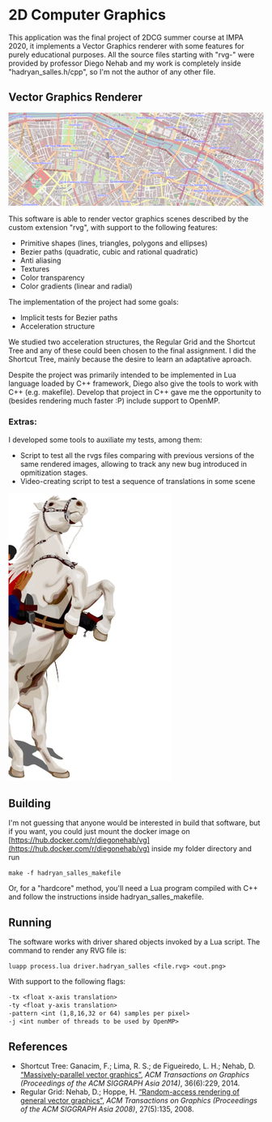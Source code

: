 # 2D Computer Graphics
This application was the final project of 2DCG summer course at IMPA 2020, it implements a Vector Graphics renderer with some features for purely educational purposes. 
All the source files starting with "rvg-" were provided by professor Diego Nehab and my work is completely inside "hadryan_salles.h/cpp", so I'm not the author of any other file.

## Vector Graphics Renderer

![alt text](https://github.com/hadryans/CG2D-IMPA/blob/master/pngs/paris.png)

This software is able to render vector graphics scenes described by the custom extension "rvg", with support to the following features:

- Primitive shapes (lines, triangles, polygons and ellipses)
- Bezier paths (quadratic, cubic and rational quadratic)
- Anti aliasing
- Textures
- Color transparency
- Color gradients (linear and radial)

The implementation of the project had some goals:

- Implicit tests for Bezier paths
- Acceleration structure

We studied two acceleration structures, the Regular Grid and the Shortcut Tree and any of these could been chosen to the final assignment. I did the Shortcut Tree, mainly because the desire to learn an adaptative aproach.

Despite the project was primarily intended to be implemented in Lua language loaded by C++ framework, Diego also give the tools to work with C++ (e.g. makefile).  Develop that project in C++ gave me the opportunity to (besides rendering much faster :P) include support to OpenMP.

### Extras:
I developed some tools to auxiliate my tests, among them:
- Script to test all the rvgs files comparing with previous versions of the same rendered images, allowing to track any new bug introduced in opmitization stages.
- Video-creating script to test a sequence of translations in some scene

![Alt Text](https://github.com/hadryans/CG2D-IMPA/blob/master/pngs/output.gif)

## Building

I'm not guessing that anyone would be interested in build that software, but if you want, you could just mount the docker image on [https://hub.docker.com/r/diegonehab/vg](https://hub.docker.com/r/diegonehab/vg) inside my folder directory and run

	make -f hadryan_salles_makefile

Or, for a "hardcore" method, you'll need a Lua program compiled with C++ and follow the instructions inside hadryan_salles_makefile.

## Running 
The software works with driver shared objects invoked by a Lua script. The command to render any RVG file is:

	luapp process.lua driver.hadryan_salles <file.rvg> <out.png> 

With support to the following flags:

	-tx <float x-axis translation>
	-ty <float y-axis translation>
	-pattern <int (1,8,16,32 or 64) samples per pixel>
	-j <int number of threads to be used by OpenMP>

## References
- Shortcut Tree: Ganacim, F.; Lima, R. S.; de Figueiredo, L. H.; Nehab, D. [“Massively-parallel vector graphics”](http://www.impa.br/~diego/publications/GanEtAl14.pdf), _ACM Transactions on Graphics (Proceedings of the ACM SIGGRAPH Asia 2014)_, 36(6):229, 2014.
- Regular Grid: Nehab, D.; Hoppe, H. [“Random-access rendering of general vector graphics”](http://www.impa.br/~diego/publications/NehHop08.pdf), _ACM Transactions on Graphics (Proceedings of the ACM SIGGRAPH Asia 2008)_, 27(5):135, 2008.
